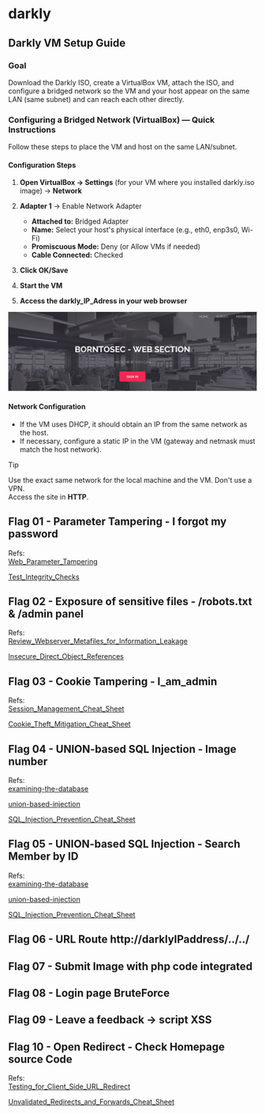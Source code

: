# darkly

## Darkly VM Setup Guide

### Goal

Download the Darkly ISO, create a VirtualBox VM, attach the ISO, and configure a bridged network so the VM and your host appear on the same LAN (same subnet) and can reach each other directly.

### Configuring a Bridged Network (VirtualBox) — Quick Instructions

Follow these steps to place the VM and host on the same LAN/subnet.

#### Configuration Steps

1. **Open VirtualBox → Settings** (for your VM where you installed darkly.iso image) → **Network**

2. **Adapter 1** → Enable Network Adapter
   - **Attached to:** Bridged Adapter
   - **Name:** Select your host's physical interface (e.g., eth0, enp3s0, Wi-Fi)
   - **Promiscuous Mode:** Deny (or Allow VMs if needed)
   - **Cable Connected:** Checked

3. **Click OK/Save**

4. **Start the VM**

5. **Access the darkly_IP_Adress in your web browser**

<p align="center">
  <img src="prerequisites/darkly_img.png" width="800">
</p>

#### Network Configuration

- If the VM uses DHCP, it should obtain an IP from the same network as the host.
- If necessary, configure a static IP in the VM (gateway and netmask must match the host network).

> [!TIP]
> Use the exact same network for the local machine and the VM. Don't use a VPN. <br>
> Access the site in **HTTP**.

## Flag 01 - Parameter Tampering - I forgot my password
Refs:<br>
[Web_Parameter_Tampering](https://owasp.org/www-community/attacks/Web_Parameter_Tampering)

[Test_Integrity_Checks](https://owasp.org/www-project-web-security-testing-guide/latest/4-Web_Application_Security_Testing/10-Business_Logic_Testing/03-Test_Integrity_Checks)

## Flag 02 - Exposure of sensitive files - /robots.txt & /admin panel
Refs:<br>
[Review_Webserver_Metafiles_for_Information_Leakage](https://owasp.org/www-project-web-security-testing-guide/latest/4-Web_Application_Security_Testing/01-Information_Gathering/03-Review_Webserver_Metafiles_for_Information_Leakage)

[Insecure_Direct_Object_References](https://owasp.org/www-project-web-security-testing-guide/latest/4-Web_Application_Security_Testing/05-Authorization_Testing/04-Testing_for_Insecure_Direct_Object_References)

## Flag 03 - Cookie Tampering - I_am_admin
Refs:<br>
[Session_Management_Cheat_Sheet](https://cheatsheetseries.owasp.org/cheatsheets/Session_Management_Cheat_Sheet.html#cookies)

[Cookie_Theft_Mitigation_Cheat_Sheet](https://cheatsheetseries.owasp.org/cheatsheets/Cookie_Theft_Mitigation_Cheat_Sheet.html)

## Flag 04 - UNION-based SQL Injection - Image number
Refs:<br>
[examining-the-database](https://portswigger.net/web-security/sql-injection/examining-the-database)

[union-based-injection](https://hackviser.com/tactics/pentesting/web/sql-injection#union-based-injection)

[SQL_Injection_Prevention_Cheat_Sheet](https://cheatsheetseries.owasp.org/cheatsheets/SQL_Injection_Prevention_Cheat_Sheet.html)

## Flag 05 - UNION-based SQL Injection - Search Member by ID
Refs:<br>
[examining-the-database](https://portswigger.net/web-security/sql-injection/examining-the-database)

[union-based-injection](https://hackviser.com/tactics/pentesting/web/sql-injection#union-based-injection)

[SQL_Injection_Prevention_Cheat_Sheet](https://cheatsheetseries.owasp.org/cheatsheets/SQL_Injection_Prevention_Cheat_Sheet.html)

## Flag 06 - URL Route http://darklyIPaddress/../../
## Flag 07 - Submit Image with php code integrated
## Flag 08 - Login page BruteForce
## Flag 09 - Leave a feedback -> script XSS
## Flag 10 - Open Redirect - Check Homepage source Code
Refs:<br>
[Testing_for_Client_Side_URL_Redirect](https://owasp.org/www-project-web-security-testing-guide/v41/4-Web_Application_Security_Testing/Client_Side_Testing/04-Testing_for_Client_Side_URL_Redirect)

[Unvalidated_Redirects_and_Forwards_Cheat_Sheet](https://cheatsheetseries.owasp.org/cheatsheets/Unvalidated_Redirects_and_Forwards_Cheat_Sheet.html)
